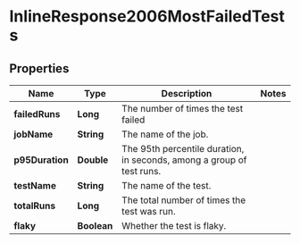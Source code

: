 

# InlineResponse2006MostFailedTests

## Properties

Name | Type | Description | Notes
------------ | ------------- | ------------- | -------------
**failedRuns** | **Long** | The number of times the test failed | 
**jobName** | **String** | The name of the job. | 
**p95Duration** | **Double** | The 95th percentile duration, in seconds, among a group of test runs. | 
**testName** | **String** | The name of the test. | 
**totalRuns** | **Long** | The total number of times the test was run. | 
**flaky** | **Boolean** | Whether the test is flaky. | 



